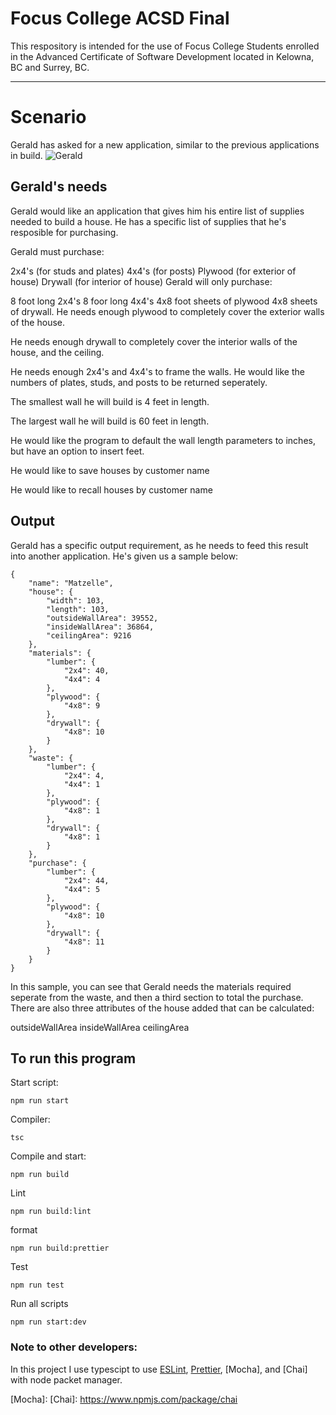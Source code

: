 # Focus College ACSD Final

This respository is intended for the use of Focus College Students enrolled in the Advanced Certificate of Software Development located in Kelowna, BC and Surrey, BC.

---

# Scenario

Gerald has asked for a new application, similar to the previous applications in build.
![Gerald]

## Gerald's needs

Gerald would like an application that gives him his entire list of supplies needed to build a house. He has a specific list of supplies that he's resposible for purchasing.

Gerald must purchase:

2x4's (for studs and plates)
4x4's (for posts)
Plywood (for exterior of house)
Drywall (for interior of house)
Gerald will only purchase:

8 foot long 2x4's
8 foor long 4x4's
4x8 foot sheets of plywood
4x8 sheets of drywall.
He needs enough plywood to completely cover the exterior walls of the house.

He needs enough drywall to completely cover the interior walls of the house, and the ceiling.

He needs enough 2x4's and 4x4's to frame the walls. He would like the numbers of plates, studs, and posts to be returned seperately.

The smallest wall he will build is 4 feet in length.

The largest wall he will build is 60 feet in length.

He would like the program to default the wall length parameters to inches, but have an option to insert feet.

He would like to save houses by customer name

He would like to recall houses by customer name

## Output

Gerald has a specific output requirement, as he needs to feed this result into another application. He's given us a sample below:

```
{
    "name": "Matzelle",
    "house": {
        "width": 103,
        "length": 103,
        "outsideWallArea": 39552,
        "insideWallArea": 36864,
        "ceilingArea": 9216
    },
    "materials": {
        "lumber": {
            "2x4": 40,
            "4x4": 4
        },
        "plywood": {
            "4x8": 9
        },
        "drywall": {
            "4x8": 10
        }
    },
    "waste": {
        "lumber": {
            "2x4": 4,
            "4x4": 1
        },
        "plywood": {
            "4x8": 1
        },
        "drywall": {
            "4x8": 1
        }
    },
    "purchase": {
        "lumber": {
            "2x4": 44,
            "4x4": 5
        },
        "plywood": {
            "4x8": 10
        },
        "drywall": {
            "4x8": 11
        }
    }
}
```

In this sample, you can see that Gerald needs the materials required seperate from the waste, and then a third section to total the purchase. There are also three attributes of the house added that can be calculated:

outsideWallArea
insideWallArea
ceilingArea

## To run this program

Start script:

```
npm run start
```

Compiler:

```
tsc
```

Compile and start:

```
npm run build
```

Lint

```
npm run build:lint
```

format

```
npm run build:prettier
```

Test
```
npm run test
```

Run all scripts

```
npm run start:dev
```

### Note to other developers:

In this project I use typescipt to use [ESLint], [Prettier], [Mocha], and [Chai] with node packet manager.

[gerald]: https://image.shutterstock.com/image-photo/construction-worker-new-house-renovation-260nw-246224482.jpg
[eslint]: https://eslint.org/docs/user-guide/getting-started
[prettier]: https://prettier.io/docs/en/install.html
[Mocha]: 
[Chai]: https://www.npmjs.com/package/chai